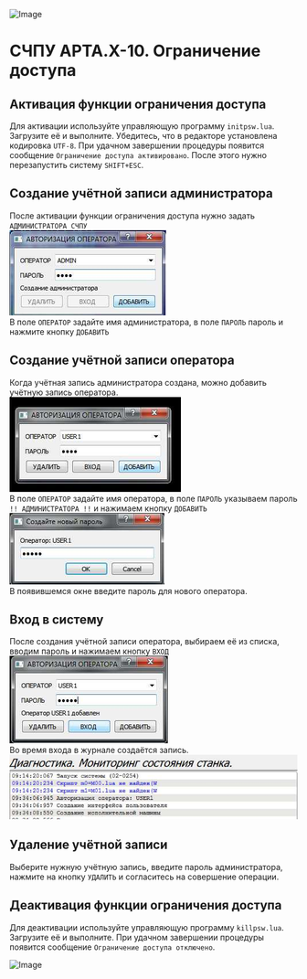 ![Image](http://edm.ru/style/top.png)
# СЧПУ АРТА.X-10. Ограничение доступа

## Активация функции ограничения доступа
Для активации используйте управляющую программу `initpsw.lua`.
Загрузите её и выполните. Убедитесь, что в редакторе установлена кодировка `UTF-8`.
При удачном завершении процедуры появится сообщение
`Ограничение доступа активировано`. После этого нужно перезапустить систему `SHIFT+ESC`.

## Создание учётной записи администратора 
После активации функции ограничения доступа нужно задать `АДМИНИСТРАТОРА СЧПУ`  
![Image](IMG/PASW1.jpg)  
В поле `ОПЕРАТОР` задайте имя администратора, в поле `ПАРОЛЬ` пароль и нажмите кнопку `ДОБАВИТЬ`

## Создание учётной записи оператора
Когда учётная запись администратора создана, можно добавить учётную запись оператора.  
![Image](IMG/PASW3.jpg)  
В поле `ОПЕРАТОР` задайте имя оператора, в поле `ПАРОЛЬ` указываем пароль `!! АДМИНИСТРАТОРА !!` и 
нажимаем кнопку `ДОБАВИТЬ`  
![Image](IMG/PASW4.jpg)  
В появившемся окне введите пароль для нового оператора.

## Вход в систему
После создания учётной записи оператора, выбираем её из списка, вводим пароль и нажимаем кнопку `ВХОД`  
![Image](IMG/PASW5.jpg)  
Во время входа в журнале создаётся запись.  
![Image](IMG/PASW6.jpg)  

## Удаление учётной записи
Выберите нужную учётную запись, введите пароль администратора, нажмите на кнопку `УДАЛИТЬ` 
и согласитесь на совершение операции.

## Деактивация функции ограничения доступа
Для деактивации используйте управляющую программу `killpsw.lua`.
Загрузите её и выполните. При удачном завершении процедуры появится сообщение
`Ограничение доступа отключено`.


![Image](http://edm.ru/style/bottom.png)